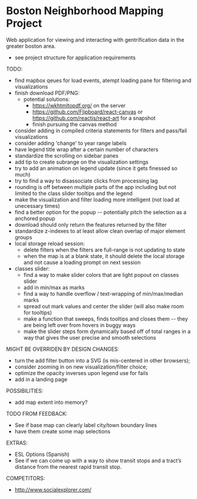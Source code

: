 # Boston Neighborhood Mapping Project
Web application for viewing and interacting with gentrification data in the greater boston area.
- see project structure for application requirements

TODO:
- find mapbox qeues for load events, atempt loading pane for filtering and visualizations
- finish download PDF/PNG:
  - potential solutions:
    - https://wkhtmltopdf.org/ on the server
    - https://github.com/Flipboard/react-canvas or https://github.com/reactjs/react-art for a snapshot
    - finish pursuing the canvas method
- consider adding in compiled criteria statements for filters and pass/fail visualizations
- consider adding 'change' to year range labels
- have legend title wrap after a certain number of characters
- standardize the scrolling on sidebar panes
- add tip to create subrange on the visualization settings
- try to add an animation on legend update (since it gets finessed so much)
- try to find a way to disassociate clicks from processing lag
- rounding is off between multiple parts of the app including but not limited to the class slider tooltips and the legend
- make the visualization and filter loading more intelligent (not load at unecessary times)
- find a better option for the popup -- potentially pitch the selection as a anchored popup
- download should only return the features returned by the filter
- standardize z-indexes to at least allow clean overlap of major element groups
- local storage reload session:
  - delete filters when the filters are full-range is not updating to state
  - when the map is at a blank state, it should delete the local storage and not cause a loading prompt on next session
- classes slider: 
  - find a way to make slider colors that are light popout on classes slider
  - add in min/max as marks
  - find a way to handle overflow / text-wrapping of min/max/median marks
  - spread out mark values and center the slider (will also make room for tooltips)
  - make a function that sweeps, finds tooltips and closes them -- they are being left over from hovers in buggy ways
  - make the slider steps form dynamically based off of total ranges in a way that gives the user precise and smooth selections

MIGHT BE OVERRIDEN BY DESIGN CHANGES:
- turn the add filter button into a SVG (is mis-centered in other browsers);
- consider zooming in on new visualization/filter choice;
- optimize the opacity inverses upon legend use for fails
- add in a landing page

POSSIBILITIES:
- add map extent into memory?

TODO FROM FEEDBACK:
- See if base map can clearly label city/town boundary lines
- have them create some map selections

EXTRAS:
- ESL Options (Spanish)
- See if we can come up with a way to show transit stops and a tract’s distance from the nearest rapid transit stop.

COMPETITORS:
- http://www.socialexplorer.com/